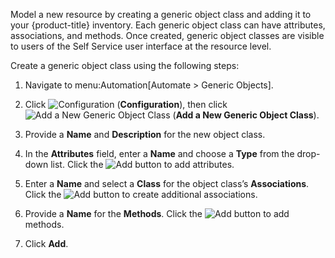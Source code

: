 Model a new resource by creating a generic object class and adding it to
your {product-title} inventory. Each generic object class can have
attributes, associations, and methods. Once created, generic object
classes are visible to users of the Self Service user interface at the
resource level.

Create a generic object class using the following steps:

1.  Navigate to menu:Automation\[Automate \> Generic Objects\].

2.  Click ![Configuration](1847.png) (**Configuration**), then click
    ![Add a New Generic Object Class](1862.png) (**Add a New Generic
    Object Class**).

3.  Provide a **Name** and **Description** for the new object class.

4.  In the **Attributes** field, enter a **Name** and choose a **Type**
    from the drop-down list. Click the ![Add](1848.png) button to add
    attributes.

5.  Enter a **Name** and select a **Class** for the object class’s
    **Associations**. Click the ![Add](1848.png) button to create
    additional associations.

6.  Provide a **Name** for the **Methods**. Click the ![Add](1848.png)
    button to add methods.

7.  Click **Add**.
